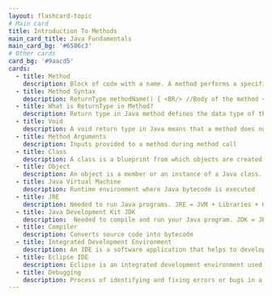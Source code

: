 ```yaml
---
layout: flashcard-topic
# Main card
title: Introduction To Methods
main_card_title: Java Fundamentals
main_card_bg: '#6586c3'
# Other cards
card_bg: '#9aacd5'
cards:
  - title: Method
    description: Block of code with a name. A method performs a specific task. It can be called multiple times.
  - title: Method Syntax
    description: ReturnType methodName() { <BR/> //Body of the method <BR/>//What do we want to do in the method? <BR/>}
  - title: What is ReturnType in Method?
    description: Return type in Java method defines the data type of the value returned by the method.
  - title: Void
    description: A void return type in Java means that a method does not return any value.
  - title: Method Arguments
    description: Inputs provided to a method during method call
  - title: Class
    description: A class is a blueprint from which objects are created
  - title: Object
    description: An object is a member or an instance of a Java class. Each object has an identity, a behavior and a state.
  - title: Java Virtual Machine
    description: Runtime environment where Java bytecode is executed
  - title: JRE
    description: Needed to run Java programs. JRE = JVM + Libraries + Other Components.
  - title: Java Development Kit JDK
    description:  Needed to compile and run your Java program. JDK = JRE + Compilers + Debuggers.
  - title: Compiler
    description: Converts source code into bytecode
  - title: Integrated Development Environment
    description: An IDE is a software application that helps to develop software code efficiently
  - title: Eclipse IDE
    description: Eclipse is an integrated development environment used by programmers to develop software
  - title: Debugging
    description: Process of identifying and fixing errors or bugs in a Java program
---
```

